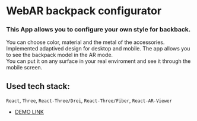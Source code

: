 # WebAR backpack configurator

### This App allows you to configure your own style for backback. </br>

You can choose color, material and the metal of the accessories.</br>
Implemented adaptived design for desktop and mobile. The app allows you to see the backpack model in the AR mode. </br> 
You can put it on any surface in your real enviroment and see it through the mobile screen.

## Used tech stack:
`React`, `Three`, `React-Three/Drei`, `React-Three/Fiber`, `React-AR-Viewer`</br>

 - [DEMO LINK](https://paulvoron.github.io/ar-test/)
